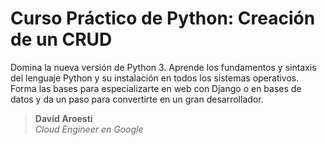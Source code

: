 # Curso Práctico de Python: Creación de un CRUD

Domina la nueva versión de Python 3. Aprende los fundamentos y sintaxis del lenguaje Python y su instalación en todos los sistemas operativos. Forma las bases para especializarte en web con Django o en bases de datos y da un paso para convertirte en un gran desarrollador.

> **David Aroesti**  
> *Cloud Engineer en Google*
